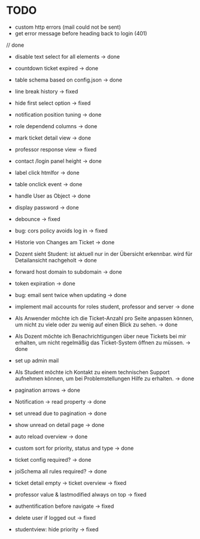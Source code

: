 # TODO

- custom http errors (mail could not be sent)
- get error message before heading back to login (401)

// done

- disable text select for all elements -> done
- countdown ticket expired -> done
- table schema based on config.json -> done
- line break history -> fixed
- hide first select option -> fixed
- notification position tuning -> done
- role dependend columns -> done
- mark ticket detail view -> done
- professor response view -> fixed
- contact /login panel height -> done
- label click htmlfor -> done
- table onclick event -> done
- handle User as Object -> done
- display password -> done
- debounce -> fixed
- bug: cors policy avoids log in -> fixed
- Historie von Changes am Ticket -> done
- Dozent sieht Student: ist aktuell nur in der Übersicht erkennbar. wird für Detailansicht nachgeholt -> done
- forward host domain to subdomain -> done
- token expiration -> done
- bug: email sent twice when updating -> done
- implement mail accounts for roles student, professor and server -> done
- Als Anwender möchte ich die Ticket-Anzahl pro Seite anpassen können, um nicht zu viele oder zu wenig auf einen Blick zu sehen. -> done
- Als Dozent möchte ich Benachrichtigungen über neue Tickets bei mir erhalten, um nicht regelmäßig das Ticket-System öffnen zu müssen. -> done

- set up admin mail
- Als Student möchte ich Kontakt zu einem technischen Support aufnehmen können, um bei Problemstellungen Hilfe zu erhalten. -> done
- pagination arrows -> done
- Notification -> read property -> done
- set unread due to pagination -> done
- show unread on detail page -> done
- auto reload overview -> done
- custom sort for priority, status and type -> done
- ticket config required? -> done
- joiSchema all rules required? -> done
- ticket detail empty -> ticket overview -> fixed
- professor value & lastmodified always on top -> fixed
- authentification before navigate -> fixed
- delete user if logged out -> fixed
- studentview: hide priority -> fixed
